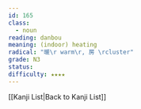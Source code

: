 ```yaml
---
id: 165
class:
  - noun
reading: danbou
meaning: (indoor) heating
radical: "暖\r warm\r, 房 \rcluster"
grade: N3
status:
difficulty: ★★★★
---
```

[[Kanji List|Back to Kanji List]]